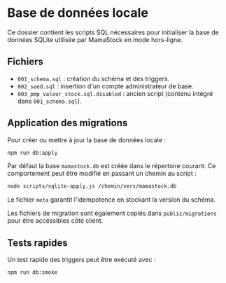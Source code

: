 # Base de données locale

Ce dossier contient les scripts SQL nécessaires pour initialiser la base de données SQLite utilisée par MamaStock en mode hors-ligne.

## Fichiers
- `001_schema.sql` : création du schéma et des triggers.
- `002_seed.sql` : insertion d'un compte administrateur de base.
- `003_pmp_valeur_stock.sql.disabled` : ancien script (contenu intégré dans `001_schema.sql`).

## Application des migrations
Pour créer ou mettre à jour la base de données locale :

```bash
npm run db:apply
```

Par défaut la base `mamastock.db` est créée dans le répertoire courant. Ce comportement peut être modifié en passant un chemin au script :

```bash
node scripts/sqlite-apply.js /chemin/vers/mamastock.db
```

Le fichier `meta` garantit l'idempotence en stockant la version du schéma.

Les fichiers de migration sont également copiés dans `public/migrations` pour être accessibles côté client.

## Tests rapides
Un test rapide des triggers peut être exécuté avec :

```bash
npm run db:smoke
```
